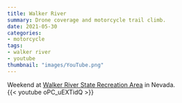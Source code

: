 ```yaml
---
title: Walker River
summary: Drone coverage and motorcycle trail climb.
date: 2021-05-30
categories:
- motorcycle
tags:
- walker river
- youtube
thumbnail: "images/YouTube.png"
---
```


Weekend at [Walker River State Recreation Area](http://parks.nv.gov/parks/walker-river) in Nevada.  
{{< youtube oPC_uEXTidQ >}}
